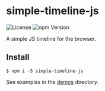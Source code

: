 # simple-timeline-js

![License](https://img.shields.io/npm/l/simple-timeline-js.svg)
![npm Version](https://img.shields.io/npm/v/simple-timeline-js.svg)

A simple JS timeline for the browser. 

## Install

```
$ npm i -S simple-timeline-js
```

See examples in the [demos](https://github.com/msimmer/simple-timeline-js/tree/master/demos) directory.
